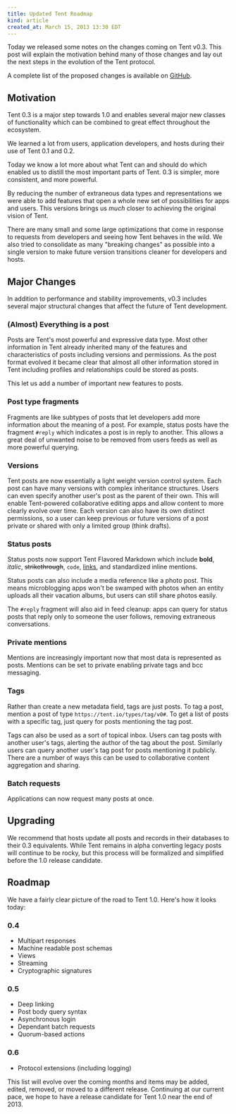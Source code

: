 ```yaml
---
title: Updated Tent Roadmap
kind: article
created_at: March 15, 2013 13:30 EDT
---
```


Today we released some notes on the changes coming on Tent v0.3. This post will explain the motivation behind many of those changes and lay out the next steps in the evolution of the Tent protocol.

A complete list of the proposed changes is available on [GitHub](https://github.com/tent/tent.io/issues?labels=v0.3&page=1&state=open).

## Motivation

Tent 0.3 is a major step towards 1.0 and enables several major new classes of functionality which can be combined to great effect throughout the ecosystem.

We learned a lot from users, application developers, and hosts during their use of Tent 0.1 and 0.2.

Today we know a lot more about what Tent can and should do which enabled us to distill the most important parts of Tent. 0.3 is simpler, more consistent, and more powerful.

By reducing the number of extraneous data types and representations we were able to add features that open a whole new set of possibilities for apps and users. This versions brings us *much* closer to achieving the original vision of Tent.

There are many small and some large optimizations that come in response to requests from developers and seeing how Tent behaves in the wild. We also tried to consolidate as many "breaking changes" as possible into a single version to make future version transitions cleaner for developers and hosts.


## Major Changes

In addition to performance and stability improvements, v0.3 includes several major structural changes that affect the future of Tent development.

### (Almost) Everything is a post

Posts are Tent's most powerful and expressive data type. Most other information in Tent already inherited many of the features and characteristics of posts including versions and permissions. As the post format evolved it became clear that almost all other information stored in Tent including profiles and relationships could be stored as posts.

This let us add a number of important new features to posts.

### Post type fragments

Fragments are like subtypes of posts that let developers add more information about the meaning of a post. For example, status posts have the fragment `#reply` which indicates a post is in reply to another. This allows a great deal of unwanted noise to be removed from users feeds as well as more powerful querying.

### Versions

Tent posts are now essentially a light weight version control system. Each post can have many versions with complex inheritance structures. Users can even specify another user's post as the parent of their own. This will enable Tent-powered collaborative editing apps and allow content to more clearly evolve over time. Each version can also have its own distinct permissions, so a user can keep previous or future versions of a post private or shared with only a limited group (think drafts).

### Status posts

Status posts now support Tent Flavored Markdown which include **bold**, _italic_, ~~strikethrough~~, `code`, [links](https://tent.io), and standardized inline mentions.

Status posts can also include a media reference like a photo post. This means microblogging apps won't be swamped with photos when an entity uploads all their vacation albums, but users can still share photos easily.

The `#reply` fragment will also aid in feed cleanup: apps can query for status posts that reply only to someone the user follows, removing extraneous conversations.

### Private mentions

Mentions are increasingly important now that most data is represented as posts. Mentions can be set to private enabling private tags and bcc messaging.

### Tags

Rather than create a new metadata field, tags are just posts. To tag a post, mention a post of type `https://tent.io/types/tag/v0#`. To get a list of posts with a specific tag, just query for posts mentioning the tag post.

Tags can also be used as a sort of topical inbox. Users can tag posts with another user's tags, alerting the author of the tag about the post. Similarly users can query another user's tag post for posts mentioning it publicly. There are a number of ways this can be used to collaborative content aggregation and sharing.

### Batch requests

Applications can now request many posts at once.

## Upgrading

We recommend that hosts update all posts and records in their databases to their 0.3 equivalents. While Tent remains in alpha converting legacy posts will continue to be rocky, but this process will be formalized and simplified before the 1.0 release candidate.

## Roadmap

We have a fairly clear picture of the road to Tent 1.0. Here's how it looks today:

### 0.4

 - Multipart responses
 - Machine readable post schemas
 - Views
 - Streaming
 - Cryptographic signatures

### 0.5

 - Deep linking
 - Post body query syntax
 - Asynchronous login
 - Dependant batch requests
 - Quorum-based actions

### 0.6

 - Protocol extensions (including logging)

This list will evolve over the coming months and items may be added, edited, removed, or moved to a different release. Continuing at our current pace, we hope to have a release candidate for Tent 1.0 near the end of 2013.
